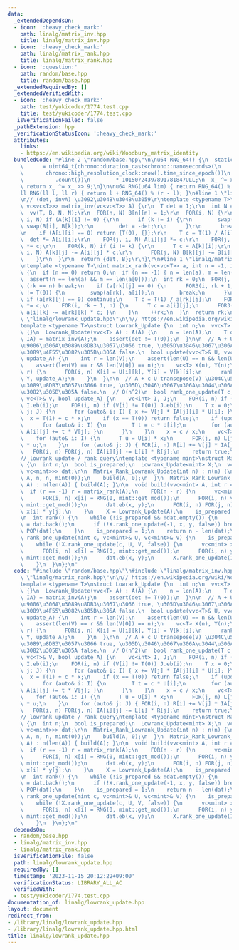 ```yaml
---
data:
  _extendedDependsOn:
  - icon: ':heavy_check_mark:'
    path: linalg/matrix_inv.hpp
    title: linalg/matrix_inv.hpp
  - icon: ':heavy_check_mark:'
    path: linalg/matrix_rank.hpp
    title: linalg/matrix_rank.hpp
  - icon: ':question:'
    path: random/base.hpp
    title: random/base.hpp
  _extendedRequiredBy: []
  _extendedVerifiedWith:
  - icon: ':heavy_check_mark:'
    path: test/yukicoder/1774.test.cpp
    title: test/yukicoder/1774.test.cpp
  _isVerificationFailed: false
  _pathExtension: hpp
  _verificationStatusIcon: ':heavy_check_mark:'
  attributes:
    links:
    - https://en.wikipedia.org/wiki/Woodbury_matrix_identity
  bundledCode: "#line 2 \"random/base.hpp\"\n\nu64 RNG_64() {\n  static uint64_t x_\n\
    \      = uint64_t(chrono::duration_cast<chrono::nanoseconds>(\n              \
    \       chrono::high_resolution_clock::now().time_since_epoch())\n           \
    \          .count())\n        * 10150724397891781847ULL;\n  x_ ^= x_ << 7;\n \
    \ return x_ ^= x_ >> 9;\n}\n\nu64 RNG(u64 lim) { return RNG_64() % lim; }\n\n\
    ll RNG(ll l, ll r) { return l + RNG_64() % (r - l); }\n#line 1 \"linalg/matrix_inv.hpp\"\
    \n// (det, invA) \u3092\u304B\u3048\u3059\r\ntemplate <typename T>\r\npair<T,\
    \ vc<vc<T>>> matrix_inv(vc<vc<T>> A) {\r\n  T det = 1;\r\n  int N = len(A);\r\n\
    \  vv(T, B, N, N);\r\n  FOR(n, N) B[n][n] = 1;\r\n  FOR(i, N) {\r\n    FOR(k,\
    \ i, N) if (A[k][i] != 0) {\r\n      if (k != i) {\r\n        swap(A[i], A[k]),\
    \ swap(B[i], B[k]);\r\n        det = -det;\r\n      }\r\n      break;\r\n    }\r\
    \n    if (A[i][i] == 0) return {T(0), {}};\r\n    T c = T(1) / A[i][i];\r\n  \
    \  det *= A[i][i];\r\n    FOR(j, i, N) A[i][j] *= c;\r\n    FOR(j, N) B[i][j]\
    \ *= c;\r\n    FOR(k, N) if (i != k) {\r\n      T c = A[k][i];\r\n      FOR(j,\
    \ i, N) A[k][j] -= A[i][j] * c;\r\n      FOR(j, N) B[k][j] -= B[i][j] * c;\r\n\
    \    }\r\n  }\r\n  return {det, B};\r\n}\r\n#line 1 \"linalg/matrix_rank.hpp\"\
    \ntemplate <typename T>\nint matrix_rank(vc<vc<T>> a, int n = -1, int m = -1)\
    \ {\n  if (n == 0) return 0;\n  if (n == -1) { n = len(a), m = len(a[0]); }\n\
    \  assert(n == len(a) && m == len(a[0]));\n  int rk = 0;\n  FOR(j, m) {\n    if\
    \ (rk == n) break;\n    if (a[rk][j] == 0) {\n      FOR3(i, rk + 1, n) if (a[i][j]\
    \ != T(0)) {\n        swap(a[rk], a[i]);\n        break;\n      }\n    }\n   \
    \ if (a[rk][j] == 0) continue;\n    T c = T(1) / a[rk][j];\n    FOR(k, j, m) a[rk][k]\
    \ *= c;\n    FOR(i, rk + 1, n) {\n      T c = a[i][j];\n      FOR3(k, j, m) {\
    \ a[i][k] -= a[rk][k] * c; }\n    }\n    ++rk;\n  }\n  return rk;\n}\n#line 4\
    \ \"linalg/lowrank_update.hpp\"\n\n// https://en.wikipedia.org/wiki/Woodbury_matrix_identity\n\
    template <typename T>\nstruct Lowrank_Update {\n  int n;\n  vvc<T> A, IA;\n  Lowrank_Update()\
    \ {}\n  Lowrank_Update(vvc<T> A) : A(A) {\n    n = len(A);\n    T det;\n    tie(det,\
    \ IA) = matrix_inv(A);\n    assert(det != T(0));\n  }\n\n  // A + UV \u304C\u53EF\
    \u9006\u306A\u3089\u8DB3\u3057\u3066 true, \u305D\u3046\u3067\u306A\u3044\u306A\
    \u3089\u4F55\u3082\u305B\u305A false.\n  bool update(vvc<T>& U, vvc<T>& V, bool\
    \ update_A) {\n    int r = len(V);\n    assert(len(U) == n && len(U[0]) == r);\n\
    \    assert(len(V) == r && len(V[0]) == n);\n    vc<T> X(n), Y(n);\n    FOR(k,\
    \ r) {\n      FOR(i, n) X[i] = U[i][k], Y[i] = V[k][i];\n      rank_one_update(X,\
    \ Y, update_A);\n    }\n  }\n\n  // A + c U transepose(V) \u304C\u53EF\u9006\u306A\
    \u3089\u8DB3\u3057\u3066 true, \u305D\u3046\u3067\u306A\u3044\u306A\u3089\u4F55\
    \u3082\u305B\u305A false.\n  // O(n^2)\n  bool rank_one_update(T c, vc<T>& U,\
    \ vc<T>& V, bool update_A) {\n    vc<int> I, J;\n    FOR(i, n) if (U[i] != T(0))\
    \ I.eb(i);\n    FOR(i, n) if (V[i] != T(0)) J.eb(i);\n    T x = 0;\n    for (auto&\
    \ j: J) {\n      for (auto& i: I) { x += V[j] * IA[j][i] * U[i]; }\n    }\n  \
    \  x = T(1) + c * x;\n    if (x == T(0)) return false;\n    if (update_A) {\n\
    \      for (auto& i: I) {\n        T t = c * U[i];\n        for (auto& j: J) {\
    \ A[i][j] += t * V[j]; }\n      }\n    }\n    x = c / x;\n    vc<T> L(n), R(n);\n\
    \    for (auto& i: I) {\n      T u = U[i] * x;\n      FOR(j, n) L[j] += IA[j][i]\
    \ * u;\n    }\n    for (auto& j: J) { FOR(i, n) R[i] += V[j] * IA[j][i]; }\n \
    \   FOR(i, n) FOR(j, n) IA[i][j] -= L[i] * R[j];\n    return true;\n  }\n};\n\n\
    // lowrank update / rank query\ntemplate <typename mint>\nstruct Matrix_Rank_Lowrank_Update\
    \ {\n  int n;\n  bool is_prepared;\n  Lowrank_Update<mint> X;\n  vc<pair<vc<mint>,\
    \ vc<mint>>> dat;\n\n  Matrix_Rank_Lowrank_Update(int n) : n(n) {\n    vv(mint,\
    \ A, n, n, mint(0));\n    build(A, 0);\n  }\n  Matrix_Rank_Lowrank_Update(vvc<mint>&\
    \ A) : n(len(A)) { build(A); }\n\n  void build(vvc<mint> A, int r = -1) {\n  \
    \  if (r == -1) r = matrix_rank(A);\n    FOR(n - r) {\n      vc<mint> x(n), y(n);\n\
    \      FOR(i, n) x[i] = RNG(0, mint::get_mod());\n      FOR(i, n) y[i] = RNG(0,\
    \ mint::get_mod());\n      dat.eb(x, y);\n      FOR(i, n) FOR(j, n) A[i][j] +=\
    \ x[i] * y[j];\n    }\n    X = Lowrank_Update(A);\n    is_prepared = 1;\n  }\n\
    \n  int rank() {\n    while (!is_prepared && !dat.empty()) {\n      auto [x, y]\
    \ = dat.back();\n      if (!X.rank_one_update(-1, x, y, false)) break;\n     \
    \ POP(dat);\n    }\n    is_prepared = 1;\n    return n - len(dat);\n  }\n\n  void\
    \ rank_one_update(mint c, vc<mint>& U, vc<mint>& V) {\n    is_prepared = 0;\n\
    \    while (!X.rank_one_update(c, U, V, false)) {\n      vc<mint> x(n), y(n);\n\
    \      FOR(i, n) x[i] = RNG(0, mint::get_mod());\n      FOR(i, n) y[i] = RNG(0,\
    \ mint::get_mod());\n      dat.eb(x, y);\n      X.rank_one_update(1, x, y, false);\n\
    \    }\n  }\n};\n"
  code: "#include \"random/base.hpp\"\n#include \"linalg/matrix_inv.hpp\"\n#include\
    \ \"linalg/matrix_rank.hpp\"\n\n// https://en.wikipedia.org/wiki/Woodbury_matrix_identity\n\
    template <typename T>\nstruct Lowrank_Update {\n  int n;\n  vvc<T> A, IA;\n  Lowrank_Update()\
    \ {}\n  Lowrank_Update(vvc<T> A) : A(A) {\n    n = len(A);\n    T det;\n    tie(det,\
    \ IA) = matrix_inv(A);\n    assert(det != T(0));\n  }\n\n  // A + UV \u304C\u53EF\
    \u9006\u306A\u3089\u8DB3\u3057\u3066 true, \u305D\u3046\u3067\u306A\u3044\u306A\
    \u3089\u4F55\u3082\u305B\u305A false.\n  bool update(vvc<T>& U, vvc<T>& V, bool\
    \ update_A) {\n    int r = len(V);\n    assert(len(U) == n && len(U[0]) == r);\n\
    \    assert(len(V) == r && len(V[0]) == n);\n    vc<T> X(n), Y(n);\n    FOR(k,\
    \ r) {\n      FOR(i, n) X[i] = U[i][k], Y[i] = V[k][i];\n      rank_one_update(X,\
    \ Y, update_A);\n    }\n  }\n\n  // A + c U transepose(V) \u304C\u53EF\u9006\u306A\
    \u3089\u8DB3\u3057\u3066 true, \u305D\u3046\u3067\u306A\u3044\u306A\u3089\u4F55\
    \u3082\u305B\u305A false.\n  // O(n^2)\n  bool rank_one_update(T c, vc<T>& U,\
    \ vc<T>& V, bool update_A) {\n    vc<int> I, J;\n    FOR(i, n) if (U[i] != T(0))\
    \ I.eb(i);\n    FOR(i, n) if (V[i] != T(0)) J.eb(i);\n    T x = 0;\n    for (auto&\
    \ j: J) {\n      for (auto& i: I) { x += V[j] * IA[j][i] * U[i]; }\n    }\n  \
    \  x = T(1) + c * x;\n    if (x == T(0)) return false;\n    if (update_A) {\n\
    \      for (auto& i: I) {\n        T t = c * U[i];\n        for (auto& j: J) {\
    \ A[i][j] += t * V[j]; }\n      }\n    }\n    x = c / x;\n    vc<T> L(n), R(n);\n\
    \    for (auto& i: I) {\n      T u = U[i] * x;\n      FOR(j, n) L[j] += IA[j][i]\
    \ * u;\n    }\n    for (auto& j: J) { FOR(i, n) R[i] += V[j] * IA[j][i]; }\n \
    \   FOR(i, n) FOR(j, n) IA[i][j] -= L[i] * R[j];\n    return true;\n  }\n};\n\n\
    // lowrank update / rank query\ntemplate <typename mint>\nstruct Matrix_Rank_Lowrank_Update\
    \ {\n  int n;\n  bool is_prepared;\n  Lowrank_Update<mint> X;\n  vc<pair<vc<mint>,\
    \ vc<mint>>> dat;\n\n  Matrix_Rank_Lowrank_Update(int n) : n(n) {\n    vv(mint,\
    \ A, n, n, mint(0));\n    build(A, 0);\n  }\n  Matrix_Rank_Lowrank_Update(vvc<mint>&\
    \ A) : n(len(A)) { build(A); }\n\n  void build(vvc<mint> A, int r = -1) {\n  \
    \  if (r == -1) r = matrix_rank(A);\n    FOR(n - r) {\n      vc<mint> x(n), y(n);\n\
    \      FOR(i, n) x[i] = RNG(0, mint::get_mod());\n      FOR(i, n) y[i] = RNG(0,\
    \ mint::get_mod());\n      dat.eb(x, y);\n      FOR(i, n) FOR(j, n) A[i][j] +=\
    \ x[i] * y[j];\n    }\n    X = Lowrank_Update(A);\n    is_prepared = 1;\n  }\n\
    \n  int rank() {\n    while (!is_prepared && !dat.empty()) {\n      auto [x, y]\
    \ = dat.back();\n      if (!X.rank_one_update(-1, x, y, false)) break;\n     \
    \ POP(dat);\n    }\n    is_prepared = 1;\n    return n - len(dat);\n  }\n\n  void\
    \ rank_one_update(mint c, vc<mint>& U, vc<mint>& V) {\n    is_prepared = 0;\n\
    \    while (!X.rank_one_update(c, U, V, false)) {\n      vc<mint> x(n), y(n);\n\
    \      FOR(i, n) x[i] = RNG(0, mint::get_mod());\n      FOR(i, n) y[i] = RNG(0,\
    \ mint::get_mod());\n      dat.eb(x, y);\n      X.rank_one_update(1, x, y, false);\n\
    \    }\n  }\n};\n"
  dependsOn:
  - random/base.hpp
  - linalg/matrix_inv.hpp
  - linalg/matrix_rank.hpp
  isVerificationFile: false
  path: linalg/lowrank_update.hpp
  requiredBy: []
  timestamp: '2023-11-15 20:12:22+09:00'
  verificationStatus: LIBRARY_ALL_AC
  verifiedWith:
  - test/yukicoder/1774.test.cpp
documentation_of: linalg/lowrank_update.hpp
layout: document
redirect_from:
- /library/linalg/lowrank_update.hpp
- /library/linalg/lowrank_update.hpp.html
title: linalg/lowrank_update.hpp
---
```

